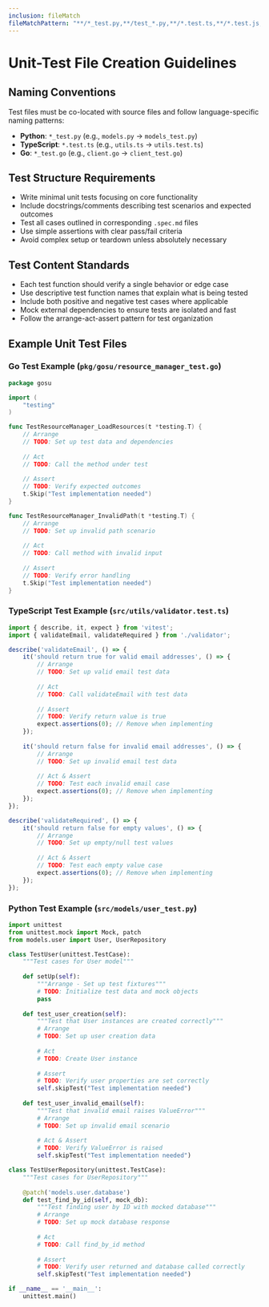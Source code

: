 ```yaml
---
inclusion: fileMatch
fileMatchPattern: "**/*_test.py,**/test_*.py,**/*.test.ts,**/*.test.js,**/*_test.go,**/test_*.go"
---
```


# Unit-Test File Creation Guidelines

## Naming Conventions

Test files must be co-located with source files and follow language-specific naming patterns:

- **Python**: `*_test.py` (e.g., `models.py` → `models_test.py`)
- **TypeScript**: `*.test.ts` (e.g., `utils.ts` → `utils.test.ts`)
- **Go**: `*_test.go` (e.g., `client.go` → `client_test.go`)

## Test Structure Requirements

- Write minimal unit tests focusing on core functionality
- Include docstrings/comments describing test scenarios and expected outcomes
- Test all cases outlined in corresponding `.spec.md` files
- Use simple assertions with clear pass/fail criteria
- Avoid complex setup or teardown unless absolutely necessary

## Test Content Standards

- Each test function should verify a single behavior or edge case
- Use descriptive test function names that explain what is being tested
- Include both positive and negative test cases where applicable
- Mock external dependencies to ensure tests are isolated and fast
- Follow the arrange-act-assert pattern for test organization

## Example Unit Test Files

### Go Test Example (`pkg/gosu/resource_manager_test.go`)

```go
package gosu

import (
    "testing"
)

func TestResourceManager_LoadResources(t *testing.T) {
    // Arrange
    // TODO: Set up test data and dependencies
    
    // Act
    // TODO: Call the method under test
    
    // Assert
    // TODO: Verify expected outcomes
    t.Skip("Test implementation needed")
}

func TestResourceManager_InvalidPath(t *testing.T) {
    // Arrange
    // TODO: Set up invalid path scenario
    
    // Act
    // TODO: Call method with invalid input
    
    // Assert
    // TODO: Verify error handling
    t.Skip("Test implementation needed")
}
```

### TypeScript Test Example (`src/utils/validator.test.ts`)

```typescript
import { describe, it, expect } from 'vitest';
import { validateEmail, validateRequired } from './validator';

describe('validateEmail', () => {
    it('should return true for valid email addresses', () => {
        // Arrange
        // TODO: Set up valid email test data
        
        // Act
        // TODO: Call validateEmail with test data
        
        // Assert
        // TODO: Verify return value is true
        expect.assertions(0); // Remove when implementing
    });
    
    it('should return false for invalid email addresses', () => {
        // Arrange
        // TODO: Set up invalid email test data
        
        // Act & Assert
        // TODO: Test each invalid email case
        expect.assertions(0); // Remove when implementing
    });
});

describe('validateRequired', () => {
    it('should return false for empty values', () => {
        // Arrange
        // TODO: Set up empty/null test values
        
        // Act & Assert
        // TODO: Test each empty value case
        expect.assertions(0); // Remove when implementing
    });
});
```

### Python Test Example (`src/models/user_test.py`)

```python
import unittest
from unittest.mock import Mock, patch
from models.user import User, UserRepository

class TestUser(unittest.TestCase):
    """Test cases for User model"""
    
    def setUp(self):
        """Arrange - Set up test fixtures"""
        # TODO: Initialize test data and mock objects
        pass
    
    def test_user_creation(self):
        """Test that User instances are created correctly"""
        # Arrange
        # TODO: Set up user creation data
        
        # Act
        # TODO: Create User instance
        
        # Assert
        # TODO: Verify user properties are set correctly
        self.skipTest("Test implementation needed")
    
    def test_user_invalid_email(self):
        """Test that invalid email raises ValueError"""
        # Arrange
        # TODO: Set up invalid email scenario
        
        # Act & Assert
        # TODO: Verify ValueError is raised
        self.skipTest("Test implementation needed")

class TestUserRepository(unittest.TestCase):
    """Test cases for UserRepository"""
    
    @patch('models.user.database')
    def test_find_by_id(self, mock_db):
        """Test finding user by ID with mocked database"""
        # Arrange
        # TODO: Set up mock database response
        
        # Act
        # TODO: Call find_by_id method
        
        # Assert
        # TODO: Verify user returned and database called correctly
        self.skipTest("Test implementation needed")

if __name__ == '__main__':
    unittest.main()
```